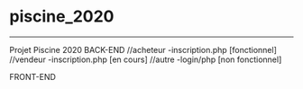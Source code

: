 # piscine_2020
--------------------------------------------
Projet Piscine 2020
BACK-END
//acheteur
-inscription.php [fonctionnel]
//vendeur
-inscription.php [en cours]
//autre
-login/php [non fonctionnel]

FRONT-END